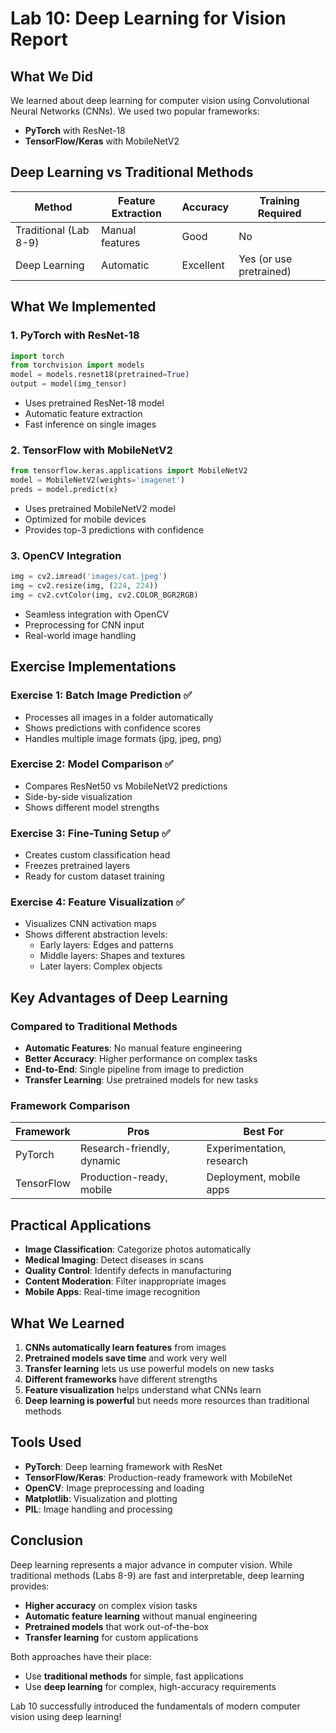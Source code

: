 # Lab 10: Deep Learning for Vision Report

## What We Did
We learned about deep learning for computer vision using Convolutional Neural Networks (CNNs). We used two popular frameworks:
- **PyTorch** with ResNet-18
- **TensorFlow/Keras** with MobileNetV2

## Deep Learning vs Traditional Methods

| Method | Feature Extraction | Accuracy | Training Required |
|--------|-------------------|----------|------------------|
| Traditional (Lab 8-9) | Manual features | Good | No |
| Deep Learning | Automatic | Excellent | Yes (or use pretrained) |

## What We Implemented

### 1. PyTorch with ResNet-18
```python
import torch
from torchvision import models
model = models.resnet18(pretrained=True)
output = model(img_tensor)
```
- Uses pretrained ResNet-18 model
- Automatic feature extraction
- Fast inference on single images

### 2. TensorFlow with MobileNetV2
```python
from tensorflow.keras.applications import MobileNetV2
model = MobileNetV2(weights='imagenet')
preds = model.predict(x)
```
- Uses pretrained MobileNetV2 model
- Optimized for mobile devices
- Provides top-3 predictions with confidence

### 3. OpenCV Integration
```python
img = cv2.imread('images/cat.jpeg')
img = cv2.resize(img, (224, 224))
img = cv2.cvtColor(img, cv2.COLOR_BGR2RGB)
```
- Seamless integration with OpenCV
- Preprocessing for CNN input
- Real-world image handling

## Exercise Implementations

### Exercise 1: Batch Image Prediction ✅
- Processes all images in a folder automatically
- Shows predictions with confidence scores
- Handles multiple image formats (jpg, jpeg, png)

### Exercise 2: Model Comparison ✅
- Compares ResNet50 vs MobileNetV2 predictions
- Side-by-side visualization
- Shows different model strengths

### Exercise 3: Fine-Tuning Setup ✅
- Creates custom classification head
- Freezes pretrained layers
- Ready for custom dataset training

### Exercise 4: Feature Visualization ✅
- Visualizes CNN activation maps
- Shows different abstraction levels:
  - Early layers: Edges and patterns
  - Middle layers: Shapes and textures  
  - Later layers: Complex objects

## Key Advantages of Deep Learning

### Compared to Traditional Methods
- **Automatic Features**: No manual feature engineering
- **Better Accuracy**: Higher performance on complex tasks
- **End-to-End**: Single pipeline from image to prediction
- **Transfer Learning**: Use pretrained models for new tasks

### Framework Comparison
| Framework | Pros | Best For |
|-----------|------|----------|
| PyTorch | Research-friendly, dynamic | Experimentation, research |
| TensorFlow | Production-ready, mobile | Deployment, mobile apps |

## Practical Applications
- **Image Classification**: Categorize photos automatically
- **Medical Imaging**: Detect diseases in scans
- **Quality Control**: Identify defects in manufacturing
- **Content Moderation**: Filter inappropriate images
- **Mobile Apps**: Real-time image recognition

## What We Learned
1. **CNNs automatically learn features** from images
2. **Pretrained models save time** and work very well
3. **Transfer learning** lets us use powerful models on new tasks
4. **Different frameworks** have different strengths
5. **Feature visualization** helps understand what CNNs learn
6. **Deep learning is powerful** but needs more resources than traditional methods

## Tools Used
- **PyTorch**: Deep learning framework with ResNet
- **TensorFlow/Keras**: Production-ready framework with MobileNet
- **OpenCV**: Image preprocessing and loading
- **Matplotlib**: Visualization and plotting
- **PIL**: Image handling and processing

## Conclusion
Deep learning represents a major advance in computer vision. While traditional methods (Labs 8-9) are fast and interpretable, deep learning provides:

- **Higher accuracy** on complex vision tasks
- **Automatic feature learning** without manual engineering
- **Pretrained models** that work out-of-the-box
- **Transfer learning** for custom applications

Both approaches have their place:
- Use **traditional methods** for simple, fast applications
- Use **deep learning** for complex, high-accuracy requirements

Lab 10 successfully introduced the fundamentals of modern computer vision using deep learning!
